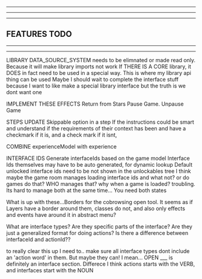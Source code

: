 --------------------------------------------------------------------------------------
--------------------------------------------------------------------------------------
--------------------------------------------------------------------------------------
FEATURES TODO
--------------------------------------------------------------------------------------
--------------------------------------------------------------------------------------
--------------------------------------------------------------------------------------

LIBRARY
  DATA_SOURCE_SYSTEM needs to be elimnated or made read only. Because it will make library imports not work
  If THERE IS A CORE library, it DOES in fact need to be used in a special way. This is where my library api thing can be used
  Maybe I should wait to complete the interface stuff because I want to like make a special library interface but the truth is we dont want one

IMPLEMENT THESE EFFECTS
  Return from Stars
  Pause Game. Unpause Game

STEPS UPDATE
  Skippable option in a step
  If the instructions could be smart and understand if the requirements of their context has been and have a checkmark if it is, and a check mark if it isnt, 

COMBINE experienceModel with experience

INTERFACE IDS
  Generate interfaceIds based on the game model
  Interface Ids themselves may have to be auto generated, for dynamic lookup
  Default unlocked interface ids need to be not shown in the unlockables tree
  I think maybe the game room manages loading interface ids and what not? or do games do that? WHO manages that? why when a game is loaded? troubling. Its hard to manage both at the same time... You need both states

  What is up with these...Borders for the cobrowsing open tool. It seems as if Layers have a border around them, classes do not, and also only effects and events have around it in abstract menu?

What are interface types? Are they specific parts of the interface? Are they just a generalized format for doing actions?
Is there a difference between interfaceId and actionId??

to really clear this up I need to.. make sure all interface types dont include an 'action word' in them. But maybe they can! I mean... OPEN ___ is definitely an interface section. Differece I think actions starts with the VERB, and interfaces start with the NOUN